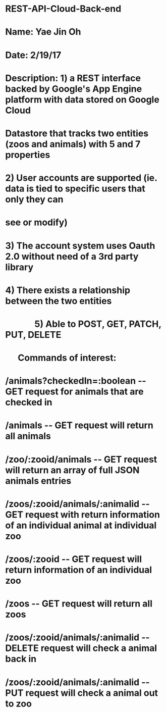 # REST-API-Cloud-Back-end
# Name:			Yae Jin Oh
# Date:			2/19/17
# Description:	1) a REST interface backed by Google's App Engine platform with data stored on Google Cloud 
#				        Datastore that tracks two entities (zoos and animals) with 5 and 7 properties
#				        2) User accounts are supported (ie. data is tied to specific users that only they can 
#				        see or modify)
#               3) The account system uses Oauth 2.0 without need of a 3rd party library
#				        4) There exists a relationship between the two entities
#               5) Able to POST, GET, PATCH, PUT, DELETE
#				        Commands of interest:
#					          /animals?checkedIn=:boolean 	  -- GET request for animals that are checked in
# 					        /animals 						            -- GET request will return all animals
#					          /zoo/:zooid/animals 			      -- GET request will return an array of full JSON animals entries
# 					        /zoos/:zooid/animals/:animalid	-- GET request with return information of an individual animal at individual zoo
# 					        /zoos/:zooid 					          -- GET request will return information of an individual zoo
# 					        /zoos 							            -- GET request will return all zoos
# 					        /zoos/:zooid/animals/:animalid 	-- DELETE request will check a animal back in
# 					        /zoos/:zooid/animals/:animalid 	-- PUT request will check a animal out to zoo
